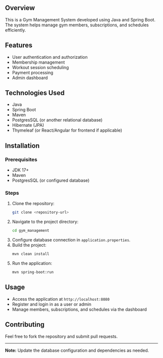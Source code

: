 ## Overview
This is a Gym Management System developed using Java and Spring Boot. The system helps manage gym members, subscriptions, and schedules efficiently.

## Features
- User authentication and authorization
- Membership management
- Workout session scheduling
- Payment processing
- Admin dashboard

## Technologies Used
- Java
- Spring Boot
- Maven
- PostgresSQL (or another relational database)
- Hibernate (JPA)
- Thymeleaf (or React/Angular for frontend if applicable)

## Installation
### Prerequisites
- JDK 17+
- Maven
- PostgresSQL (or configured database)

### Steps
1. Clone the repository:
   ```sh
   git clone <repository-url>
   ```
2. Navigate to the project directory:
   ```sh
   cd gym_management
   ```
3. Configure database connection in `application.properties`.
4. Build the project:
   ```sh
   mvn clean install
   ```
5. Run the application:
   ```sh
   mvn spring-boot:run
   ```

## Usage
- Access the application at `http://localhost:8080`
- Register and login in as a user or admin
- Manage members, subscriptions, and schedules via the dashboard

## Contributing
Feel free to fork the repository and submit pull requests.

---
**Note:** Update the database configuration and dependencies as needed.

